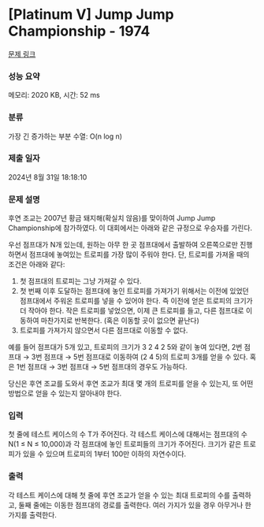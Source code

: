# [Platinum V] Jump Jump Championship - 1974 

[문제 링크](https://www.acmicpc.net/problem/1974) 

### 성능 요약

메모리: 2020 KB, 시간: 52 ms

### 분류

가장 긴 증가하는 부분 수열: O(n log n)

### 제출 일자

2024년 8월 31일 18:18:10

### 문제 설명

<p>후연 조교는 2007년 황금 돼지해(확실치 않음)를 맞이하여 Jump Jump Championship에 참가하였다. 이 대회에서는 아래와 같은 규정으로 우승자를 가린다.</p>

<p>우선 점프대가 N개 있는데, 원하는 아무 한 곳 점프대에서 출발하여 오른쪽으로만 진행하면서 점프대에 놓여있는 트로피를 가장 많이 주워야 한다. 단, 트로피를 가져올 때의 조건은 아래와 같다:</p>

<ol>
	<li>첫 점프대의 트로피는 그냥 가져갈 수 있다.</li>
	<li>첫 번째 이후 도달하는 점프대에 놓인 트로피를 가져가기 위해서는 이전에 있었던 점프대에서 주워온 트로피를 넣을 수 있어야 한다. 즉 이전에 얻은 트로피의 크기가 더 작아야 한다. 작은 트로피를 넣었으면, 이제 큰 트로피를 들고, 다른 점프대로 이동하여 마찬가지로 반복한다. (혹은 이동할 곳이 없으면 끝난다)</li>
	<li>트로피를 가져가지 않으면서 다른 점프대로 이동할 수 없다.</li>
</ol>

<p>예를 들어 점프대가 5개 있고, 트로피의 크기가 3 2 4 2 5와 같이 놓여 있다면, 2번 점프대 → 3번 점프대 → 5번 점프대로 이동하여 (2 4 5)의 트로피 3개를 얻을 수 있다. 혹은 1번 점프대 → 3번 점프대 → 5번 점프대의 경우도 가능하다.</p>

<p>당신은 후연 조교를 도와서 후연 조교가 최대 몇 개의 트로피를 얻을 수 있는지, 또 어떤 방법으로 얻을 수 있는지 알아내야 한다.</p>

### 입력 

 <p>첫 줄에 테스트 케이스의 수 T가 주어진다. 각 테스트 케이스에 대해서는 점프대의 수 N(1 ≤ N ≤ 10,000)과 각 점프대에 놓인 트로피들의 크기가 주어진다. 크기가 같은 트로피가 있을 수 있으며 트로피의 1부터 100만 이하의 자연수이다.</p>

### 출력 

 <p>각 테스트 케이스에 대해 첫 줄에 후연 조교가 얻을 수 있는 최대 트로피의 수를 출력하고, 둘째 줄에는 이동한 점프대의 경로를 출력한다. 여러 가지가 있을 경우 아무거나 한 가지를 출력한다.</p>

